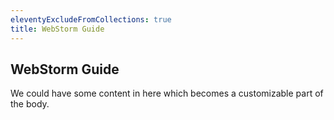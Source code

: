 ```yaml
---
eleventyExcludeFromCollections: true
title: WebStorm Guide
---
```


## WebStorm Guide

We could have some content in here which becomes a customizable part of the body.
